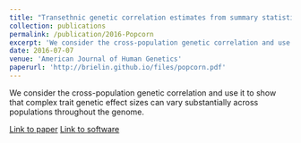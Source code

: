 ```yaml
---
title: "Transethnic genetic correlation estimates from summary statistics"
collection: publications
permalink: /publication/2016-Popcorn
excerpt: 'We consider the cross-population genetic correlation and use it to show that complex trait genetic effect sizes can vary substantially across populations throughout the genome.'
date: 2016-07-07
venue: 'American Journal of Human Genetics'
paperurl: 'http://brielin.github.io/files/popcorn.pdf'
---
```

We consider the cross-population genetic correlation and use it to show that complex trait genetic effect sizes can vary substantially across populations throughout the genome. 

[Link to paper](http://brielin.github.io/files/popcorn.pdf)
[Link to software](http://github.com/brielin/popcorn)